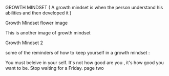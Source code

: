 GROWTH MINDSET
( A growth mindset is when the person understand his abilities and then developed it )

Growth Mindset flower image

This is another image of growth mindset

Growth Mindset 2

some of the reminders of how to keep yourself in a growth mindset :

You must beleive in your self.
It's not how good are you , it's how good you want to be.
Stop waiting for a Friday.
page two